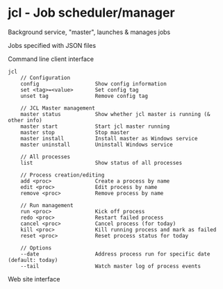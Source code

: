 # jcl - Job scheduler/manager

Background service, "master", launches & manages jobs

Jobs specified with JSON files

Command line client interface

    jcl
        // Configuration
        config                  Show config information
        set <tag>=<value>       Set config tag
        unset tag               Remove config tag
    
        // JCL Master management
        master status           Show whether jcl master is running (& other info)
        master start            Start jcl master running
        master stop             Stop master
        master install          Install master as Windows service
        master uninstall        Uninstall Windows service
        
        // All processes
        list                    Show status of all processes
        
        // Process creation/editing
        add <proc>              Create a process by name
        edit <proc>             Edit process by name
        remove <proc>           Remove process by name
        
        // Run management
        run <proc>              Kick off process
        redo <proc>             Restart failed process
        cancel <proc>           Cancel process (for today)
        kill <proc>             Kill running process and mark as failed
        reset <proc>            Reset process status for today
        
        // Options
        --date                  Address process run for specific date (default: today)
        --tail                  Watch master log of process events
        
         

Web site interface

